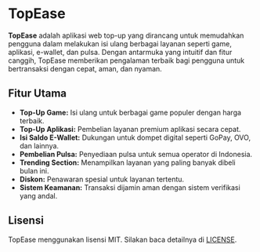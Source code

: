 # TopEase

**TopEase** adalah aplikasi web top-up yang dirancang untuk memudahkan pengguna dalam melakukan isi ulang berbagai layanan seperti game, aplikasi, e-wallet, dan pulsa. Dengan antarmuka yang intuitif dan fitur canggih, TopEase memberikan pengalaman terbaik bagi pengguna untuk bertransaksi dengan cepat, aman, dan nyaman.

## Fitur Utama

- **Top-Up Game:** Isi ulang untuk berbagai game populer dengan harga terbaik.
- **Top-Up Aplikasi:** Pembelian layanan premium aplikasi secara cepat.
- **Isi Saldo E-Wallet:** Dukungan untuk dompet digital seperti GoPay, OVO, dan lainnya.
- **Pembelian Pulsa:** Penyediaan pulsa untuk semua operator di Indonesia.
- **Trending Section:** Menampilkan layanan yang paling banyak dibeli bulan ini.
- **Diskon:** Penawaran spesial untuk layanan tertentu.
- **Sistem Keamanan:** Transaksi dijamin aman dengan sistem verifikasi yang andal.

## Lisensi

TopEase menggunakan lisensi MIT. Silakan baca detailnya di [LICENSE](./LICENSE).